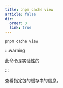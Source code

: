 ```yaml
---
title: pnpm cache view
article: false
dir:
  order: 3
  link: true
---
```


```bash
pnpm cache view
```

:::warning

此命令是实验性的

:::

查看指定包的缓存中的信息。